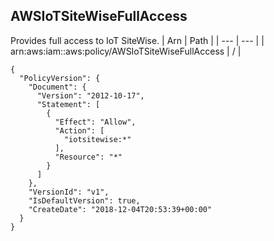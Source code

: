 
## AWSIoTSiteWiseFullAccess
Provides full access to IoT SiteWise.
| Arn | Path |
| --- | --- |
| arn:aws:iam::aws:policy/AWSIoTSiteWiseFullAccess | / |
```
{
  "PolicyVersion": {
    "Document": {
      "Version": "2012-10-17",
      "Statement": [
        {
          "Effect": "Allow",
          "Action": [
            "iotsitewise:*"
          ],
          "Resource": "*"
        }
      ]
    },
    "VersionId": "v1",
    "IsDefaultVersion": true,
    "CreateDate": "2018-12-04T20:53:39+00:00"
  }
}
```
